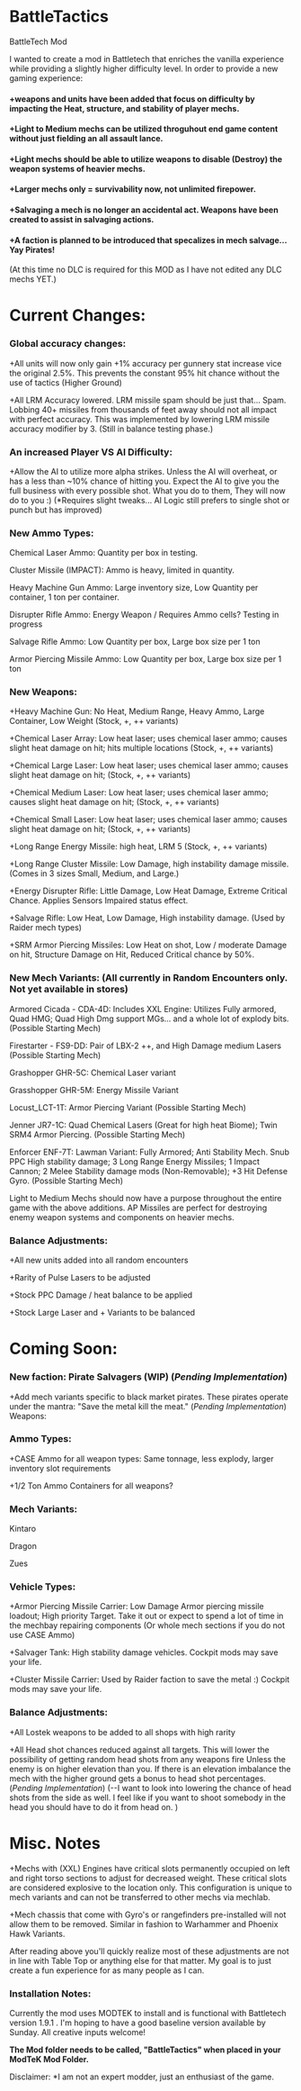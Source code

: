 # BattleTactics
 BattleTech Mod

  I wanted to create a mod in Battletech that enriches the vanilla experience while providing a slightly higher difficulty level. In order to provide a new gaming experience:
  #### +weapons and units have been added that focus on difficulty by impacting the Heat, structure, and stability of player mechs. 
  #### +Light to Medium mechs can be utilized throguhout end game content without just fielding an all assault lance.
  #### +Light mechs should be able to utilize weapons to disable (Destroy) the weapon systems of heavier mechs.
  #### +Larger mechs only = survivability now, not unlimited firepower.
  #### +Salvaging a mech is no longer an accidental act. Weapons have been created to assist in salvaging actions.
  #### +A faction is planned to be introduced that specalizes in mech salvage... Yay Pirates! 
  
  
  (At this time no DLC is required for this MOD as I have not edited any DLC mechs YET.)

# Current Changes:

### Global accuracy changes:

+All units will now only gain +1% accuracy per gunnery stat increase vice the original 2.5%. This prevents the constant 95% hit chance without the use of tactics (Higher Ground)

 +All LRM Accuracy lowered. LRM missile spam should be just that... Spam. Lobbing 40+ missiles from thousands of feet away should not all impact with perfect accuracy. This was implemented by lowering LRM missile accuracy modifier by 3. (Still in balance testing phase.)
 
### An increased Player VS AI Difficulty:

 +Allow the AI to utilize more alpha strikes. Unless the AI will overheat, or has a less than ~10% chance of hitting you. Expect the AI to give you the full business with every possible shot. What you do to them, They will now do to you :) (*Requires slight tweaks... AI Logic still prefers to single shot or punch but has improved)

 ### New Ammo Types:

 Chemical Laser Ammo: Quantity per box in testing.

 Cluster Missile (IMPACT): Ammo is heavy, limited in quantity.

 Heavy Machine Gun Ammo: Large inventory size, Low Quantity per container, 1 ton per container.

 Disrupter Rifle Ammo: Energy Weapon / Requires Ammo cells? Testing in progress

 Salvage Rifle Ammo: Low Quantity per box, Large box size per 1 ton

 Armor Piercing Missile Ammo: Low Quantity per box, Large box size per 1 ton

 ### New Weapons:

 +Heavy Machine Gun: No Heat, Medium Range, Heavy Ammo, Large Container, Low Weight (Stock, +, ++ variants)

 +Chemical Laser Array: Low heat laser; uses chemical laser ammo; causes slight heat damage on hit; hits multiple locations (Stock, +, ++ variants)

 +Chemical Large Laser: Low heat laser; uses chemical laser ammo; causes slight heat damage on hit; (Stock, +, ++ variants)

 +Chemical Medium Laser: Low heat laser; uses chemical laser ammo; causes slight heat damage on hit; (Stock, +, ++ variants)

 +Chemical Small Laser: Low heat laser; uses chemical laser ammo; causes slight heat damage on hit; (Stock, +, ++ variants)

 +Long Range Energy Missile: high heat, LRM 5 (Stock, +, ++ variants)

 +Long Range Cluster Missile: Low Damage, high instability damage missile. (Comes in 3 sizes Small, Medium, and Large.)

 +Energy Disrupter Rifle: Little Damage, Low Heat Damage, Extreme Critical Chance. Applies Sensors Impaired status effect.

 +Salvage Rifle: Low Heat, Low Damage, High instability damage. (Used by Raider mech types)

 +SRM Armor Piercing Missiles: Low Heat on shot, Low / moderate Damage on hit, Structure Damage on Hit, Reduced Critical chance by 50%.

 ### New Mech Variants: (All currently in Random Encounters only. Not yet available in stores)

 Armored Cicada - CDA-4D: Includes XXL Engine: Utilizes Fully armored, Quad HMG; Quad High Dmg support MGs... and a whole lot of explody bits. (Possible Starting Mech)

 Firestarter - FS9-DD: Pair of LBX-2 ++, and High Damage medium Lasers (Possible Starting Mech)

 Grashopper GHR-5C: Chemical Laser variant

 Grasshopper GHR-5M: Energy Missile Variant

 Locust_LCT-1T: Armor Piercing Variant (Possible Starting Mech)

 Jenner JR7-1C: Quad Chemical Lasers (Great for high heat Biome); Twin SRM4 Armor Piercing. (Possible Starting Mech)

 Enforcer ENF-7T: Lawman Variant: Fully Armored; Anti Stability Mech. Snub PPC High stability damage; 3 Long Range Energy Missiles; 1 Impact Cannon; 2 Melee Stability damage mods (Non-Removable); +3 Hit Defense Gyro. (Possible Starting Mech)

 Light to Medium Mechs should now have a purpose throughout the entire game with the above additions. AP Missiles are perfect for destroying enemy weapon systems and components on heavier mechs.

### Balance Adjustments:

+All new units added into all random encounters

+Rarity of Pulse Lasers to be adjusted

+Stock PPC Damage / heat balance to be applied

+Stock Large Laser and + Variants to be balanced

# Coming Soon:
 
### New faction: Pirate Salvagers (WIP) (*Pending Implementation*)
 +Add mech variants specific to black market pirates. These pirates operate under the mantra: "Save the metal kill the meat." (*Pending Implementation*)
 Weapons:

 ### Ammo Types:

 +CASE Ammo for all weapon types: Same tonnage, less explody, larger inventory slot requirements

 +1/2 Ton Ammo Containers for all weapons?
 
 ### Mech Variants:

 Kintaro

 Dragon

 Zues

###  Vehicle Types:

 +Armor Piercing Missile Carrier: Low Damage Armor piercing missile loadout; High priority Target. Take it out or expect to spend a lot of time in the mechbay repairing components (Or whole mech sections if you do not use CASE Ammo)

 +Salvager Tank: High stability damage vehicles. Cockpit mods may save your life.

 +Cluster Missile Carrier: Used by Raider faction to save the metal :) Cockpit mods may save your life.

### Balance Adjustments:

 +All Lostek weapons to be added to all shops with high rarity

 
  +All Head shot chances reduced against all targets. This will lower the possibility of getting random head shots from any weapons fire Unless the enemy is on higher elevation than you. If there is an elevation imbalance the mech with the higher ground gets a bonus to head shot percentages. (*Pending Implementation*)
  (--I want to look into lowering the chance of head shots from the side as well. I feel like if you want to shoot somebody in the head you should have to do it from head on. )

# Misc. Notes

  +Mechs with (XXL) Engines have critical slots permanently occupied on left and right torso sections to adjust for decreased weight. These critical slots are considered explosive to the location only. This configuration is unique to mech variants and can not be transferred to other mechs via mechlab.
  
  +Mech chassis that come with Gyro's or rangefinders pre-installed will not allow them to be removed. Similar in fashion to Warhammer and Phoenix Hawk Variants. 

 After reading above you'll quickly realize most of these adjustments are not in line with Table Top or anything else for that matter. My goal is to just create a fun experience for as many people as I can.

### Installation Notes:
 
 Currently the mod uses MODTEK to install and is functional with Battletech version 1.9.1 . I'm hoping to have a good baseline version available by Sunday. All creative inputs welcome!
 
 **The Mod folder needs to be called, "BattleTactics" when placed in your ModTeK Mod Folder.**

 Disclaimer: *I am not an expert modder, just an enthusiast of the game.
